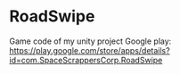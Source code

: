 # RoadSwipe
Game code of my unity project
Google play: https://play.google.com/store/apps/details?id=com.SpaceScrappersCorp.RoadSwipe
